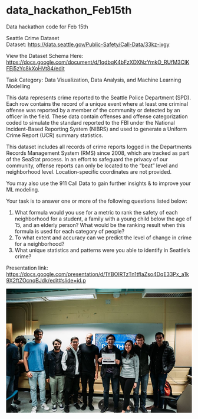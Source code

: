 # data_hackathon_Feb15th
Data hackathon code for Feb 15th

Seattle Crime Dataset                                             
Dataset: https://data.seattle.gov/Public-Safety/Call-Data/33kz-ixgy 

View the Dataset Schema Here: https://docs.google.com/document/d/1qdbqK4bFzXDXNzYmkO_RUfM3CIKFEj5zYc8kXoHVt84/edit

Task Category: Data Visualization, Data Analysis, and Machine Learning Modelling

This data represents crime reported to the Seattle Police Department (SPD). Each row contains the record of a unique event where at least one criminal offense was reported by a member of the community or detected by an officer in the field. These data contain offenses and offense categorization coded to simulate the standard reported to the FBI under the National Incident-Based Reporting System (NIBRS) and used to generate a Uniform Crime Report (UCR) summary statistics.

This dataset includes all records of crime reports logged in the Departments Records Management System (RMS) since 2008, which are tracked as part of the SeaStat process. In an effort to safeguard the privacy of our community, offense reports can only be located to the “beat” level and neighborhood level. Location-specific coordinates are not provided.

You may also use the 911 Call Data to gain further insights & to improve your ML modeling.

Your task is to answer one or more of the following questions listed below: 

1) What formula would you use for a metric to rank the safety of each neighborhood for a student, a family with a young child below the age of 15, and an elderly person? What would be the ranking result when this formula is used for each category of people? 
2) To what extent and accuracy can we predict the level of change in crime for a neighborhood?
3) What unique statistics and patterns were you able to identify in Seattle’s crime?

Presentation link: https://docs.google.com/presentation/d/1YBOIRTzTn1tflaZso4DqE33Px_a1k9X2ftZOcnqBJdk/edit#slide=id.p

![DubsTech DataThon Picture](https://github.com/ktptran/data_hackathon_Feb15th/blob/master/DubsTech%20DataThon.jpg?raw=true)

